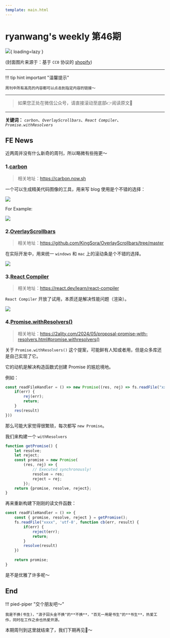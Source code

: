 ```yaml
---
template: main.html
---
```


# ryanwang's weekly 第46期

![](https://bigdreamerblog.oss-cn-beijing.aliyuncs.com/nextBlog/1vQCZC.png?x-oss-process=image/auto-orient,1/interlace,1/quality,q_90/format,webp){ loading=lazy }


(封面图片来源于：基于 `CC0` 协议的 [shopify](https://www.shopify.com/stock-photos/photos/bird-image-in-latte-art?c=coffee))

------

!!! tip hint important "温馨提示"

    周刊中所有高亮的内容都可以点击到指定内容的链接～

---
> 如果您正处在微信公众号，请直接滚动至底部👉阅读原文🫶

---

**关键词：** *`carbon`*、*`OverlayScrollbars`*、*`React Compiler`*、*`Promise.withResolvers`*

## FE News

近两周并没有什么新奇的周刊，所以略微有些拖更～

### 1.[carbon](https://carbon.now.sh/?bg=rgba%28171%2C+184%2C+195%2C+1%29&t=base16-dark&wt=none&l=javascript&width=680&ds=true&dsyoff=20px&dsblur=68px&wc=true&wa=true&pv=56px&ph=56px&ln=false&fl=1&fm=Hack&fs=14px&lh=133%25&si=false&es=2x&wm=false)
> 相关地址：https://carbon.now.sh

一个可以生成精美代码图像的工具，用来写 blog 使用是个不错的选择：

![](https://bigdreamerblog.oss-cn-beijing.aliyuncs.com/nextBlog/K5iiEu.png)

For Example:

![](https://bigdreamerblog.oss-cn-beijing.aliyuncs.com/nextBlog/carbon.png)

### 2.[OverlayScrollbars](https://github.com/KingSora/OverlayScrollbars/tree/master)
> 相关地址：https://github.com/KingSora/OverlayScrollbars/tree/master

在实际开发中，用来统一 `windows` 和 `mac` 上的滚动条是个不错的选择。

![](https://bigdreamerblog.oss-cn-beijing.aliyuncs.com/nextBlog/ZIHnCC.png)

### 3.[React Compiler](https://react.dev/learn/react-compiler)
> 相关地址：https://react.dev/learn/react-compiler

`React Compiler` 开放了试用，本质还是解决性能问题（渲染）。

![](https://bigdreamerblog.oss-cn-beijing.aliyuncs.com/nextBlog/QaLpKW.png)

### 4.[Promise.withResolvers()](https://2ality.com/2024/05/proposal-promise-with-resolvers.html#promise.withresolvers())
> 相关地址：https://2ality.com/2024/05/proposal-promise-with-resolvers.html#promise.withresolvers()

关于 `Promise.withResolvers()` 这个提案，可能鲜有人知或者用，但是众多库还是自己实现了它。

它的动机是解决构造函数式创建 Promise 的尴尬境地。

例如：

```typescript
const readFileHandler = () => new Promise((res, rej) => fs.readFile("xxxx", 'utf-8', function cb(err, result) {
    if(err) {
        rej(err);
        return;
    }
    res(result)
}))
```

那么可能大家觉得很繁琐，每次都写 `new Promise`。

我们来构建一个 `withResolvers`

```typescript
function getPromise() {
    let resolve;
    let reject;
    const promise = new Promise(
        (res, rej) => {
            // Executed synchronously!
            resolve = res;
            reject = rej;
        });
    return {promise, resolve, reject};
}
```

再来重新构建下刚刚的读文件函数：

```typescript
const readFileHandler = () => {
    const { promise, resolve, reject } = getPromise();
    fs.readFile("xxxx", 'utf-8', function cb(err, result) {
        if(err) {
            reject(err);
            return;
        }
        resolve(result)
    })
    
    return promise;
}
```

是不是优雅了许多呢～

## End

!!! pied-piper "交个朋友吧～"

    我是不换(书生)，"浪子回头金不换"的**不换**，"百无一用是书生"的**书生**，热爱工作，同时在工作之余也热爱开源。

本期周刊到这里就结束了，我们下期再见👋～
